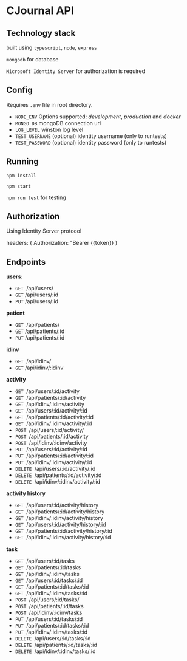 # CJournal API

## Technology stack

built using `typescript`, `node`, `express`

`mongodb` for database

`Microsoft Identity Server` for authorization is required

## Config

Requires `.env` file in root directory.

-   `NODE_ENV` Options supported: _development_, _production_ and _docker_
-   `MONGO_DB` mongoDB connection url
-   `LOG_LEVEL` winston log level
-   `TEST_USERNAME` (optional) identity username (only to runtests)
-   `TEST_PASSWORD` (optional) identity password (only to runtests)

## Running

`npm install`

`npm start`

`npm run test` for testing

## Authorization

Using Identity Server protocol

headers: { Authorization: "Bearer {{token}} }

## Endpoints

**users:**

-   `GET `/api/users/
-   `GET` /api/users/:id
-   `PUT` /api/users/:id

**patient**

-   `GET `/api/patients/
-   `GET` /api/patients/:id
-   `PUT` /api/patients/:id

**idinv**

-   `GET `/api/idinv/
-   `GET` /api/idinv/:idinv

**activity**

-   `GET `/api/users/:id/activity
-   `GET `/api/patients/:id/activity
-   `GET `/api/idinv/:idinv/activity
-   `GET `/api/users/:id/activity/:id
-   `GET `/api/patients/:id/activity/:id
-   `GET `/api/idinv/:idinv/activity/:id
-   `POST `/api/users/:id/activity/
-   `POST `/api/patients/:id/activity
-   `POST `/api/idinv/:idinv/activity
-   `PUT `/api/users/:id/activity/:id
-   `PUT `/api/patients/:id/activity/:id
-   `PUT `/api/idinv/:idinv/activity/:id
-   `DELETE `/api/users/:id/activity/:id
-   `DELETE `/api/patients/:id/activity/:id
-   `DELETE `/api/idinv/:idinv/activity/:id

**activity history**

-   `GET `/api/users/:id/activity/history
-   `GET `/api/patients/:id/activity/history
-   `GET `/api/idinv/:idinv/activity/history
-   `GET `/api/users/:id/activity/history/:id
-   `GET `/api/patients/:id/activity/history/:id
-   `GET `/api/idinv/:idinv/activity/history/:id

**task**

-   `GET `/api/users/:id/tasks
-   `GET `/api/patients/:id/tasks
-   `GET `/api/idinv/:idinv/tasks
-   `GET `/api/users/:id/tasks/:id
-   `GET `/api/patients/:id/tasks/:id
-   `GET `/api/idinv/:idinv/tasks/:id
-   `POST `/api/users/:id/tasks/
-   `POST `/api/patients/:id/tasks
-   `POST `/api/idinv/:idinv/tasks
-   `PUT `/api/users/:id/tasks/:id
-   `PUT `/api/patients/:id/tasks/:id
-   `PUT `/api/idinv/:idinv/tasks/:id
-   `DELETE `/api/users/:id/tasks/:id
-   `DELETE `/api/patients/:id/tasks/:id
-   `DELETE `/api/idinv/:idinv/tasks/:id
